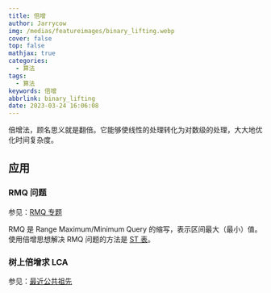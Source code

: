 ```yaml
---
title: 倍增
author: Jarrycow
img: /medias/featureimages/binary_lifting.webp
cover: false
top: false
mathjax: true
categories:
  - 算法
tags:
  - 算法
keywords: 倍增
abbrlink: binary_lifting
date: 2023-03-24 16:06:08
---
```

倍增法，顾名思义就是翻倍。它能够使线性的处理转化为对数级的处理，大大地优化时间复杂度。

<!--more-->

## 应用

### RMQ 问题

参见：[RMQ 专题](https://oi-wiki.org/topic/rmq/)

RMQ 是 Range Maximum/Minimum Query 的缩写，表示区间最大（最小）值。使用倍增思想解决 RMQ 问题的方法是 [ST 表](https://oi-wiki.org/ds/sparse-table/)。

### 树上倍增求 LCA

参见：[最近公共祖先](https://oi-wiki.org/graph/lca/)
